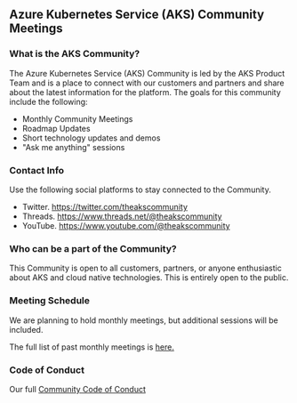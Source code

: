 ## Azure Kubernetes Service (AKS) Community Meetings

### What is the AKS Community? 

The Azure Kubernetes Service (AKS) Community is led by the AKS Product Team and is a place to connect with our customers and partners and share about the latest information for the platform. The goals for this community include the following: 

* Monthly Community Meetings
* Roadmap Updates
* Short technology updates and demos
* "Ask me anything" sessions

### Contact Info

Use the following social platforms to stay connected to the Community.

* Twitter. https://twitter.com/theakscommunity
* Threads. https://www.threads.net/@theakscommunity
* YouTube. https://www.youtube.com/@theakscommunity


### Who can be a part of the Community? 

This Community is open to all customers, partners, or anyone enthusiastic about AKS and cloud native technologies. This is entirely open to the public. 

### Meeting Schedule

We are planning to hold monthly meetings, but additional sessions will be included. 

The full list of past monthly meetings is [here.](./meeting-history.md)

### Code of Conduct

Our full [Community Code of Conduct](./code-of-conduct.md)